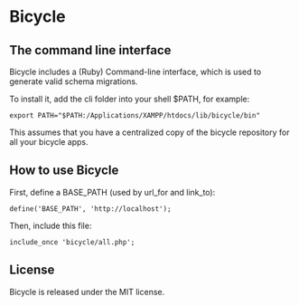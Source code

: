 Bicycle
=======

The command line interface
--------------------------

Bicycle includes a (Ruby) Command-line interface, which is used to generate valid schema migrations.

To install it, add the cli folder into your shell $PATH, for example:

    export PATH="$PATH:/Applications/XAMPP/htdocs/lib/bicycle/bin"

This assumes that you have a centralized copy of the bicycle repository for all
your bicycle apps.

How to use Bicycle
------------------

First, define a BASE_PATH (used by url_for and link_to):

    define('BASE_PATH', 'http://localhost');

Then, include this file:

    include_once 'bicycle/all.php';


License
-------

Bicycle is released under the MIT license.

